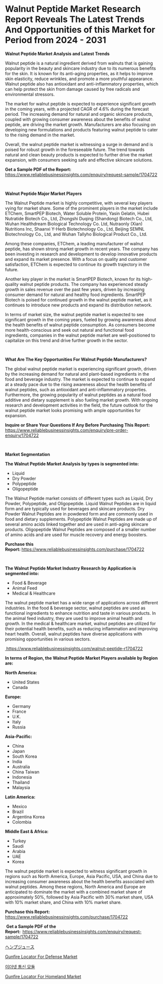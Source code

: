 <p><h1>Walnut Peptide Market Research Report Reveals The Latest Trends And Opportunities of this Market for Period from 2024 - 2031</h1></p><p><strong>Walnut Peptide Market Analysis and Latest Trends</strong></p>
<p><p>Walnut peptide is a natural ingredient derived from walnuts that is gaining popularity in the beauty and skincare industry due to its numerous benefits for the skin. It is known for its anti-aging properties, as it helps to improve skin elasticity, reduce wrinkles, and promote a more youthful appearance. Walnut peptide also has antioxidant and anti-inflammatory properties, which can help protect the skin from damage caused by free radicals and environmental stressors.</p><p>The market for walnut peptide is expected to experience significant growth in the coming years, with a projected CAGR of 4.6% during the forecast period. The increasing demand for natural and organic skincare products, coupled with growing consumer awareness about the benefits of walnut peptide, are driving the market growth. Manufacturers are also focusing on developing new formulations and products featuring walnut peptide to cater to the rising demand in the market.</p><p>Overall, the walnut peptide market is witnessing a surge in demand and is poised for robust growth in the foreseeable future. The trend towards natural and clean beauty products is expected to further drive the market expansion, with consumers seeking safe and effective skincare solutions.</p></p>
<p><strong>Get a Sample PDF of the Report:&nbsp;</strong> <a href="https://www.reliablebusinessinsights.com/enquiry/request-sample/1704722">https://www.reliablebusinessinsights.com/enquiry/request-sample/1704722</a></p>
<p>&nbsp;</p>
<p><strong>Walnut Peptide Major Market Players</strong></p>
<p><p>The Walnut Peptide market is highly competitive, with several key players vying for market share. Some of the prominent players in the market include ETChem, SmartPEP Biotech, Water Soluble Protein, Yasin Gelatin, Hubei Nutratide Biotech Co., Ltd, Zhongshi Duqing (Shandong) Biotech Co., Ltd, Wuhan Healthdream Biological Technology Co. Ltd, Nutraonly (Xian) Nutritions Inc, Shaanxi Y-Herb Biotechnology Co., Ltd, Beijing SEMNL Biotechnology Co., Ltd, and Wuhan Tallyho Biological Product Co., Ltd.</p><p>Among these companies, ETChem, a leading manufacturer of walnut peptide, has shown strong market growth in recent years. The company has been investing in research and development to develop innovative products and expand its market presence. With a focus on quality and customer satisfaction, ETChem is expected to continue its growth trajectory in the future.</p><p>Another key player in the market is SmartPEP Biotech, known for its high-quality walnut peptide products. The company has experienced steady growth in sales revenue over the past few years, driven by increasing consumer demand for natural and healthy food ingredients. SmartPEP Biotech is poised for continued growth in the walnut peptide market, as it continues to introduce new products and expand its distribution network.</p><p>In terms of market size, the walnut peptide market is expected to see significant growth in the coming years, fueled by growing awareness about the health benefits of walnut peptide consumption. As consumers become more health-conscious and seek out natural and functional food ingredients, companies in the walnut peptide market are well-positioned to capitalize on this trend and drive further growth in the sector.</p></p>
<p>&nbsp;</p>
<p><strong>What Are The Key Opportunities For Walnut Peptide Manufacturers?</strong></p>
<p><p>The global walnut peptide market is experiencing significant growth, driven by the increasing demand for natural and plant-based ingredients in the food and beverage industry. The market is expected to continue to expand at a steady pace due to the rising awareness about the health benefits of walnut peptides, such as antioxidant and anti-inflammatory properties. Furthermore, the growing popularity of walnut peptides as a natural food additive and dietary supplement is also fueling market growth. With ongoing research and development activities in the field, the future outlook for the walnut peptide market looks promising with ample opportunities for expansion.</p></p>
<p><strong>Inquire or Share Your Questions If Any Before Purchasing This Report:</strong> <a href="https://www.reliablebusinessinsights.com/enquiry/pre-order-enquiry/1704722">https://www.reliablebusinessinsights.com/enquiry/pre-order-enquiry/1704722</a></p>
<p>&nbsp;</p>
<p><strong>Market Segmentation</strong></p>
<p><strong>The Walnut Peptide Market Analysis by types is segmented into:</strong></p>
<p><ul><li>Liquid</li><li>Dry Powder</li><li>Polypeptide</li><li>Oligopeptide</li></ul></p>
<p><p>The Walnut Peptide market consists of different types such as Liquid, Dry Powder, Polypeptide, and Oligopeptide. Liquid Walnut Peptides are in liquid form and are typically used for beverages and skincare products. Dry Powder Walnut Peptides are in powdered form and are commonly used in food and dietary supplements. Polypeptide Walnut Peptides are made up of several amino acids linked together and are used in anti-aging skincare products. Oligopeptide Walnut Peptides are composed of a smaller number of amino acids and are used for muscle recovery and energy boosters.</p></p>
<p><strong>Purchase this Report:&nbsp;</strong><a href="https://www.reliablebusinessinsights.com/purchase/1704722">https://www.reliablebusinessinsights.com/purchase/1704722</a></p>
<p>&nbsp;</p>
<p><strong>The Walnut Peptide Market Industry Research by Application is segmented into:</strong></p>
<p><ul><li>Food & Beverage</li><li>Animal Feed</li><li>Medical & Healthcare</li></ul></p>
<p><p>The walnut peptide market has a wide range of applications across different industries. In the food & beverage sector, walnut peptides are used as functional ingredients to enhance nutrition and taste in various products. In the animal feed industry, they are used to improve animal health and growth. In the medical & healthcare market, walnut peptides are utilized for their potential health benefits, such as reducing inflammation and improving heart health. Overall, walnut peptides have diverse applications with promising opportunities in various sectors.</p></p>
<p><a href="https://www.reliablebusinessinsights.com/walnut-peptide-r1704722">&nbsp;https://www.reliablebusinessinsights.com/walnut-peptide-r1704722</a></p>
<p><strong>In terms of Region, the Walnut Peptide Market Players available by Region are:</strong></p>
<p>
    <p> <strong> North America: </strong>
        <ul>
            <li>United States</li>
            <li>Canada</li>
        </ul>
        </p> 
    <p> <strong> Europe: </strong>
        <ul>
            <li>Germany</li>
            <li>France</li>
            <li>U.K.</li>
            <li>Italy</li>
            <li>Russia</li>
        </ul>
        </p> 
    <p> <strong> Asia-Pacific: </strong>
        <ul>
            <li>China</li>
            <li>Japan</li>
            <li>South Korea</li>
            <li>India</li>
            <li>Australia</li>
            <li>China Taiwan</li>
            <li>Indonesia</li>
            <li>Thailand</li>
            <li>Malaysia</li>
        </ul>
        </p> 
    <p> <strong> Latin America: </strong>
        <ul>
            <li>Mexico</li>
            <li>Brazil</li>
            <li>Argentina Korea</li>
            <li>Colombia</li>
        </ul>
        </p> 
    <p> <strong> Middle East & Africa: </strong>
        <ul>
            <li>Turkey</li>
            <li>Saudi</li>
            <li>Arabia</li>
            <li>UAE</li>
            <li>Korea</li>
        </ul>
    </p>
    </p>
<p><p>The walnut peptide market is expected to witness significant growth in regions such as North America, Europe, Asia Pacific, USA, and China due to increasing consumer awareness about the health benefits associated with walnut peptides. Among these regions, North America and Europe are anticipated to dominate the market with a combined market share of approximately 50%, followed by Asia Pacific with 30% market share, USA with 10% market share, and China with 10% market share.</p></p>
<p><strong>Purchase this Report: </strong><a href="https://www.reliablebusinessinsights.com/purchase/1704722">https://www.reliablebusinessinsights.com/purchase/1704722</a></p>
<p>&nbsp;<strong>Get a Sample PDF of the Report:&nbsp;&nbsp;</strong><a href="https://www.reliablebusinessinsights.com/enquiry/request-sample/1704722">https://www.reliablebusinessinsights.com/enquiry/request-sample/1704722</a></p>
<p><strong></strong></p>
<p><p><a href="https://github.com/KenyonJohns/Market-Research-Report-List-1/blob/main/9356761124929.md">ヘンプジュース</a></p><p><a href="https://github.com/joannesouthgate/Market-Research-Report-List-3/blob/main/gunfire-locator-for-defense-market.md">Gunfire Locator For Defense Market</a></p><p><a href="https://github.com/tukangkrupk/Market-Research-Report-List-1/blob/main/3014148122903.md">이더넷 통신 모듈</a></p><p><a href="https://github.com/wwwkeltoum/Market-Research-Report-List-3/blob/main/gunfire-locator-for-homeland-market.md">Gunfire Locator For Homeland Market</a></p></p>
